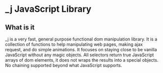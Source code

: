 _j JavaScript Library
=====================

## What is it
_j is a very fast, general purpose functional dom manipulation library. It is a collection of functions to help manipulating web pages, making ajax request, and do simple animations. It focuses on staying close to be vanilla JavaScript without any magic objects. All selectors return true JavaScript arrays of dom elements, it does not wraps the results into a special objects. No chaining supported beyond what JavaScript supports.
